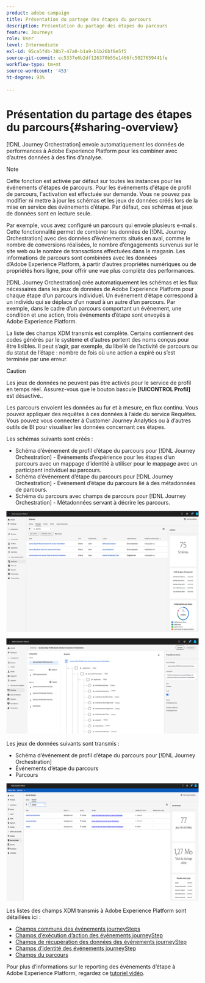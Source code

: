 ```yaml
---
product: adobe campaign
title: Présentation du partage des étapes du parcours
description: Présentation du partage des étapes du parcours
feature: Journeys
role: User
level: Intermediate
exl-id: 95ca5fdb-38b7-47a0-b1a9-b1b26bf8e5f5
source-git-commit: ec5337e6b2df126370b55e1466fc5027659441fe
workflow-type: tm+mt
source-wordcount: '453'
ht-degree: 93%

---
```


# Présentation du partage des étapes du parcours{#sharing-overview}

[!DNL Journey Orchestration] envoie automatiquement les données de performances à Adobe Experience Platform pour les combiner avec d’autres données à des fins d’analyse.

>[!NOTE]
>
>Cette fonction est activée par défaut sur toutes les instances pour les événements d&#39;étapes de parcours. Pour les événements d&#39;étape de profil de parcours, l&#39;activation est effectuée sur demande. Vous ne pouvez pas modifier ni mettre à jour les schémas et les jeux de données créés lors de la mise en service des événements d’étape. Par défaut, ces schémas et jeux de données sont en lecture seule.

Par exemple, vous avez configuré un parcours qui envoie plusieurs e-mails. Cette fonctionnalité permet de combiner les données de [!DNL Journey Orchestration] avec des données d’événements situés en aval, comme le nombre de conversions réalisées, le nombre d’engagements survenus sur le site web ou le nombre de transactions effectuées dans le magasin. Les informations de parcours sont combinées avec les données d’Adobe Experience Platform, à partir d’autres propriétés numériques ou de propriétés hors ligne, pour offrir une vue plus complète des performances.

[!DNL Journey Orchestration] crée automatiquement les schémas et les flux nécessaires dans les jeux de données de Adobe Experience Platform pour chaque étape d’un parcours individuel. Un événement d’étape correspond à un individu qui se déplace d’un nœud à un autre d’un parcours. Par exemple, dans le cadre d’un parcours comportant un événement, une condition et une action, trois événements d’étape sont envoyés à Adobe Experience Platform.

La liste des champs XDM transmis est complète. Certains contiennent des codes générés par le système et d’autres portent des noms conçus pour être lisibles. Il peut s’agir, par exemple, du libellé de l’activité de parcours ou du statut de l’étape : nombre de fois où une action a expiré ou s’est terminée par une erreur.

>[!CAUTION]
>
>Les jeux de données ne peuvent pas être activés pour le service de profil en temps réel. Assurez-vous que le bouton bascule **[!UICONTROL Profil]** est désactivé..

Les parcours envoient les données au fur et à mesure, en flux continu. Vous pouvez appliquer des requêtes à ces données à l’aide du service Requêtes. Vous pouvez vous connecter à Customer Journey Analytics ou à d’autres outils de BI pour visualiser les données concernant ces étapes.

Les schémas suivants sont créés :

* Schéma d’événement de profil d’étape du parcours pour [!DNL Journey Orchestration] - Événements d’expérience pour les étapes d’un parcours avec un mappage d’identité à utiliser pour le mappage avec un participant individuel au parcours.
* Schéma d’événement d’étape du parcours pour [!DNL Journey Orchestration] - Événement d’étape du parcours lié à des métadonnées de parcours.
* Schéma du parcours avec champs de parcours pour [!DNL Journey Orchestration] - Métadonnées servant à décrire les parcours.

![](../assets/sharing1.png)

![](../assets/sharing2.png)

Les jeux de données suivants sont transmis :

* Schéma d’événement de profil d’étape du parcours pour [!DNL Journey Orchestration]
* Événements d’étape du parcours
* Parcours

![](../assets/sharing3.png)

Les listes des champs XDM transmis à Adobe Experience Platform sont détaillées ici :

* [Champs communs des événements journeySteps](../building-journeys/sharing-common-fields.md)
* [Champs d’exécution d’action des événements journeyStep](../building-journeys/sharing-execution-fields.md)
* [Champs de récupération des données des événements journeyStep](../building-journeys/sharing-fetch-fields.md)
* [Champs d’identité des événements journeyStep](../building-journeys/sharing-identity-fields.md)
* [Champs du parcours](../building-journeys/sharing-journey-fields.md)

Pour plus d’informations sur le reporting des événements d’étape à Adobe Experience Platform, regardez ce [tutoriel vidéo](https://experienceleague.adobe.com/docs/journey-orchestration-learn/tutorials/reporting-step-events-to-adobe-experience-platform.html?lang=fr).
